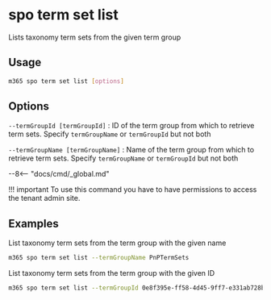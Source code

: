 # spo term set list

Lists taxonomy term sets from the given term group

## Usage

```sh
m365 spo term set list [options]
```

## Options

`--termGroupId [termGroupId]`
: ID of the term group from which to retrieve term sets. Specify `termGroupName` or `termGroupId` but not both

`--termGroupName [termGroupName]`
: Name of the term group from which to retrieve term sets. Specify `termGroupName` or `termGroupId` but not both

--8<-- "docs/cmd/_global.md"

!!! important
    To use this command you have to have permissions to access the tenant admin site.

## Examples

List taxonomy term sets from the term group with the given name

```sh
m365 spo term set list --termGroupName PnPTermSets
```

List taxonomy term sets from the term group with the given ID

```sh
m365 spo term set list --termGroupId 0e8f395e-ff58-4d45-9ff7-e331ab728beb
```

